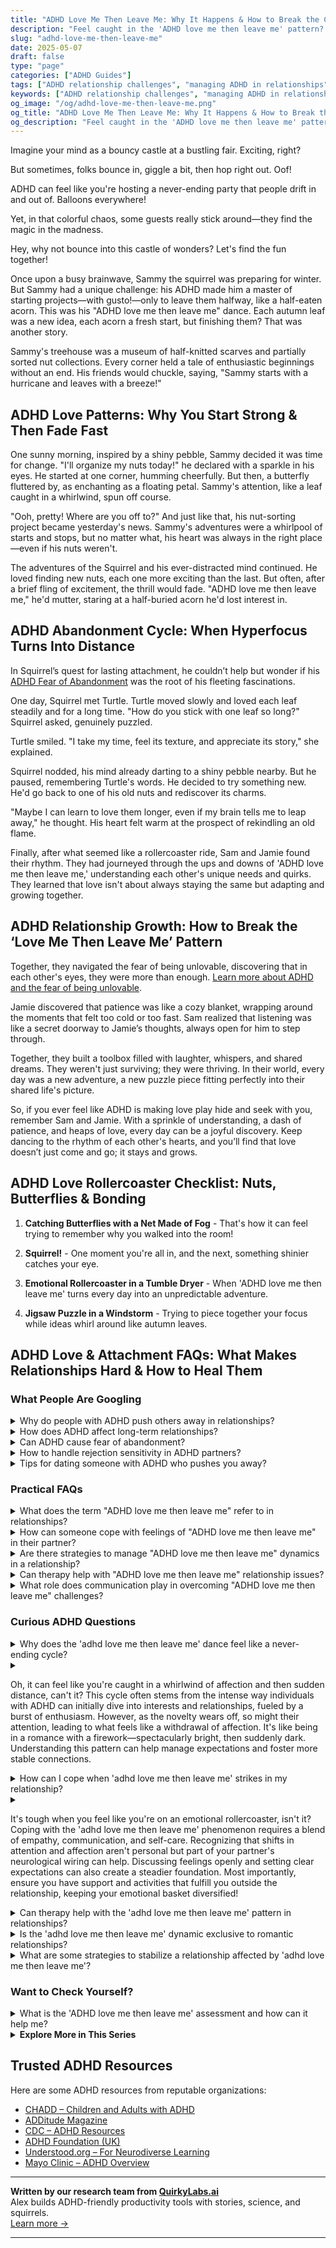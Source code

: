 ```yaml
---
title: "ADHD Love Me Then Leave Me: Why It Happens & How to Break the Cycle"
description: "Feel caught in the 'ADHD love me then leave me' pattern? Learn the emotional drivers behind it and how to build deeper, lasting relationships with more clarity and connection."
slug: "adhd-love-me-then-leave-me"
date: 2025-05-07
draft: false
type: "page"
categories: ["ADHD Guides"]
tags: ["ADHD relationship challenges", "managing ADHD in relationships", "ADHD emotional themes", "ADHD love dynamics", "understanding ADHD partners", "ADHD commitment issues", "ADHD emotional regulation"]
keywords: ["ADHD relationship challenges", "managing ADHD in relationships", "ADHD emotional themes", "ADHD love dynamics", "understanding ADHD partners", "ADHD commitment issues", "ADHD emotional regulation"]
og_image: "/og/adhd-love-me-then-leave-me.png"
og_title: "ADHD Love Me Then Leave Me: Why It Happens & How to Break the Cycle"
og_description: "Feel caught in the 'ADHD love me then leave me' pattern? Learn the emotional drivers behind it and how to build deeper, lasting relationships with more clarity and connection."
---
```


Imagine your mind as a bouncy castle at a bustling fair. Exciting, right?

But sometimes, folks bounce in, giggle a bit, then hop right out. Oof!

ADHD can feel like you're hosting a never-ending party that people drift in and out of. Balloons everywhere!

Yet, in that colorful chaos, some guests really stick around—they find the magic in the madness.

Hey, why not bounce into this castle of wonders? Let's find the fun together!

Once upon a busy brainwave, Sammy the squirrel was preparing for winter. But Sammy had a unique challenge: his ADHD made him a master of starting projects—with gusto!—only to leave them halfway, like a half-eaten acorn. This was his "ADHD love me then leave me" dance. Each autumn leaf was a new idea, each acorn a fresh start, but finishing them? That was another story.

Sammy's treehouse was a museum of half-knitted scarves and partially sorted nut collections. Every corner held a tale of enthusiastic beginnings without an end. His friends would chuckle, saying, "Sammy starts with a hurricane and leaves with a breeze!"

## ADHD Love Patterns: Why You Start Strong & Then Fade Fast

One sunny morning, inspired by a shiny pebble, Sammy decided it was time for change. "I'll organize my nuts today!" he declared with a sparkle in his eyes. He started at one corner, humming cheerfully. But then, a butterfly fluttered by, as enchanting as a floating petal. Sammy's attention, like a leaf caught in a whirlwind, spun off course.

"Ooh, pretty! Where are you off to?" And just like that, his nut-sorting project became yesterday's news. Sammy's adventures were a whirlpool of starts and stops, but no matter what, his heart was always in the right place—even if his nuts weren't.

The adventures of the Squirrel and his ever-distracted mind continued. He loved finding new nuts, each one more exciting than the last. But often, after a brief fling of excitement, the thrill would fade. "ADHD love me then leave me," he'd mutter, staring at a half-buried acorn he'd lost interest in.

## ADHD Abandonment Cycle: When Hyperfocus Turns Into Distance

In Squirrel’s quest for lasting attachment, he couldn’t help but wonder if his [ADHD Fear of Abandonment](/pages/adhd-fear-of-abandonment/) was the root of his fleeting fascinations.

One day, Squirrel met Turtle. Turtle moved slowly and loved each leaf steadily and for a long time. "How do you stick with one leaf so long?" Squirrel asked, genuinely puzzled.

Turtle smiled. "I take my time, feel its texture, and appreciate its story," she explained.

Squirrel nodded, his mind already darting to a shiny pebble nearby. But he paused, remembering Turtle's words. He decided to try something new. He'd go back to one of his old nuts and rediscover its charms.

"Maybe I can learn to love them longer, even if my brain tells me to leap away," he thought. His heart felt warm at the prospect of rekindling an old flame.

Finally, after what seemed like a rollercoaster ride, Sam and Jamie found their rhythm. They had journeyed through the ups and downs of 'ADHD love me then leave me,' understanding each other's unique needs and quirks. They learned that love isn't about always staying the same but adapting and growing together.

## ADHD Relationship Growth: How to Break the ‘Love Me Then Leave Me’ Pattern

Together, they navigated the fear of being unlovable, discovering that in each other's eyes, they were more than enough. [Learn more about ADHD and the fear of being unlovable](/pages/adhd-fear-being-unlovable/).

Jamie discovered that patience was like a cozy blanket, wrapping around the moments that felt too cold or too fast. Sam realized that listening was like a secret doorway to Jamie’s thoughts, always open for him to step through.

Together, they built a toolbox filled with laughter, whispers, and shared dreams. They weren't just surviving; they were thriving. In their world, every day was a new adventure, a new puzzle piece fitting perfectly into their shared life's picture.

So, if you ever feel like ADHD is making love play hide and seek with you, remember Sam and Jamie. With a sprinkle of understanding, a dash of patience, and heaps of love, every day can be a joyful discovery. Keep dancing to the rhythm of each other's hearts, and you’ll find that love doesn’t just come and go; it stays and grows.

## ADHD Love Rollercoaster Checklist: Nuts, Butterflies & Bonding

1. **Catching Butterflies with a Net Made of Fog** - That's how it can feel trying to remember why you walked into the room!

2. **Squirrel!** - One moment you're all in, and the next, something shinier catches your eye.

3. **Emotional Rollercoaster in a Tumble Dryer** - When 'ADHD love me then leave me' turns every day into an unpredictable adventure.

4. **Jigsaw Puzzle in a Windstorm** - Trying to piece together your focus while ideas whirl around like autumn leaves.

## ADHD Love & Attachment FAQs: What Makes Relationships Hard & How to Heal Them

### What People Are Googling

<details><summary>Why do people with ADHD push others away in relationships?</summary><p>It's quite common for individuals with ADHD to sometimes push others away in relationships, and this usually stems from a mix of emotional and communication factors. People with ADHD often experience intense emotions and might withdraw as a way to manage feelings of overwhelm or fear of being misunderstood. Additionally, the fear of rejection or past experiences of not being accepted for who they truly are can lead them to preemptively pull back from relationships. It's important to remember that this behavior is not a reflection of their feelings towards others, but more about protecting their emotional space.</p></details>
<details><summary>How does ADHD affect long-term relationships?</summary><p>ADHD can bring unique flavors to long-term relationships, both challenging and enriching. It might mean navigating more spontaneous adventures together but also grappling with forgetfulness or uneven energy levels. Communication becomes key, where partners learn to express their needs and understand each other's unique perspectives. By embracing these differences and working through them with patience and love, relationships can grow deeper and more resilient.</p></details>
<details><summary>Can ADHD cause fear of abandonment?</summary><p>Absolutely, feeling a fear of abandonment can be quite common among individuals with ADHD. This may stem from experiencing misunderstandings or challenges in relationships due to ADHD symptoms, such as forgetfulness or difficulty maintaining attention. It's important to remember that you're not alone in these feelings. Building strong communication skills and understanding your own worth can significantly help in managing these fears.</p></details>
<details><summary>How to handle rejection sensitivity in ADHD partners?</summary><p>Handling rejection sensitivity in ADHD partners can feel like a delicate dance, but with warmth and understanding, it's much more manageable. Start by maintaining open and gentle communication, where you express support and validate their feelings. It's also helpful to establish clear and compassionate reminders that rejection or criticism isn't always personal and can be a growth opportunity. Above all, ensure that your partner feels loved and secure, knowing that you're a steady source of support as they navigate their feelings.</p></details>
<details><summary>Tips for dating someone with ADHD who pushes you away?</summary><p>Navigating a relationship where someone occasionally pushes you away can feel confusing, but understanding the roots of this behavior, especially in someone with ADHD, can really help. It’s important to recognize that this pushing away might sometimes be a coping mechanism during overwhelming times, rather than a reflection of their feelings towards the relationship. Patience and open, gentle communication are key. Try setting aside some quiet time to talk about each other's needs and how you can support each other, ensuring both of you feel heard and valued.</p></details>



### Practical FAQs

<details><summary>What does the term "ADHD love me then leave me" refer to in relationships?</summary><p>The term "ADHD love me then leave me" refers to a pattern seen in some relationships involving individuals with ADHD. It captures how people with ADHD might initially be very excited, attentive, and passionate at the start of a relationship, showcasing a strong interest and affection. However, as the novelty wears off and the routine sets in, they might struggle to maintain the same level of intensity and engagement. This isn't a reflection of their feelings changing but rather the challenges with sustaining attention and novelty over time. It's important to communicate openly about these dynamics and work together on strategies that can help maintain a strong, supportive relationship.</p></details>
<details><summary>How can someone cope with feelings of "ADHD love me then leave me" in their partner?</summary><p>Feeling like your partner is hot and cold can indeed be disheartening, especially when you're managing ADHD. It's important to openly communicate your feelings with your partner. Let them know how their behavior affects you and discuss ways they might provide more consistent support and affection. Remember, setting aside regular times for such heart-to-hearts can not only bring clarity but also strengthen your bond. It's all about nurturing understanding and teamwork in your relationship!</p></details>
<details><summary>Are there strategies to manage "ADHD love me then leave me" dynamics in a relationship?</summary><p>Absolutely, managing the "love me then leave me" dynamics in a relationship when you have ADHD can definitely be approached with thoughtful strategies. First, open communication is key—sharing your feelings and experiences with ADHD can help your partner understand your unique needs and responses. Setting up regular check-ins can also be incredibly helpful to continually address and adjust to each other's needs and expectations in the relationship. Lastly, consider working together on understanding and navigating ADHD traits, perhaps even with a coach or therapist, to build a stronger foundation and mutual empathy. This approach can truly enrich the connection between you and your partner.</p></details>
<details><summary>Can therapy help with "ADHD love me then leave me" relationship issues?</summary><p>Absolutely, therapy can be a wonderful resource for exploring and managing the "love me then leave me" patterns you might be experiencing in relationships. A therapist, especially one familiar with ADHD, can help you understand the dynamics at play, including impulsivity and emotional regulation that might affect your relationships. They can offer strategies to help build stronger, more stable connections and work with you to explore any underlying issues contributing to these patterns. It’s a supportive space to learn and grow, ensuring you feel more secure in your relationships.</p></details>
<details><summary>What role does communication play in overcoming "ADHD love me then leave me" challenges?</summary><p>Communication plays a crucial role in navigating the "ADHD love me then leave me" challenges, which often arise from misunderstandings and mismatched expectations in relationships. Open and honest dialogue helps both partners express their feelings, needs, and concerns more clearly, reducing the risk of assumptions and misunderstandings. By establishing a habit of regular check-ins and empathetic listening, partners can better support each other's unique needs, including those related to ADHD. This fosters a deeper understanding and appreciation, strengthening the bond between partners and helping to sustain the relationship over time.</p></details>



### Curious ADHD Questions

<details><summary>Why does the 'adhd love me then leave me' dance feel like a never-ending cycle?</summary><p>Ah, that feeling can be really tough, can't it? It often feels like a never-ending cycle because many with ADHD experience intense emotions and can become very enthusiastic about relationships at the start. This initial burst of excitement, often called "hyperfocus," can make the beginning of a relationship feel incredibly special. However, as the novelty wears off and routine sets in, maintaining that same level of intensity can be challenging, which might lead to feelings of discontent or restlessness. Remember, understanding these patterns is a big step towards managing them, and with strategies and communication, it’s possible to find more balance.</p></details>
<details><summary><p>Oh, it can feel like you're caught in a whirlwind of affection and then sudden distance, can't it? This cycle often stems from the intense way individuals with ADHD can initially dive into interests and relationships, fueled by a burst of enthusiasm. However, as the novelty wears off, so might their attention, leading to what feels like a withdrawal of affection. It's like being in a romance with a firework—spectacularly bright, then suddenly dark. Understanding this pattern can help manage expectations and foster more stable connections.</p></summary><p>Absolutely, it can certainly feel like a rollercoaster at times! Individuals with ADHD often experience what's called "hyperfocus," where they can become deeply engrossed in new interests or relationships, making everything feel incredibly intense and exciting at first. As time passes and the newness fades, their focus might shift, and this change can feel like they're pulling away. Recognizing this pattern is a great first step in fostering understanding and patience in relationships, helping both parties navigate the shifts more smoothly.</p></details>
<details><summary>How can I cope when 'adhd love me then leave me' strikes in my relationship?</summary><p>When the "ADHD love me then leave me" feeling creeps into your relationship, it can feel quite disheartening, but remember, you're not alone in this experience. One comforting approach is to communicate openly with your partner about how ADHD affects your emotions and perceptions, including fears of inconsistency or withdrawal. Establishing regular check-ins can help both of you understand and navigate the emotional ups and downs together. Lastly, consider involving a therapist or counselor who specializes in ADHD to provide strategies and support tailored to your relationship's unique needs.</p></details>
<details><summary><p>It's tough when you feel like you're on an emotional rollercoaster, isn't it? Coping with the 'adhd love me then leave me' phenomenon requires a blend of empathy, communication, and self-care. Recognizing that shifts in attention and affection aren't personal but part of your partner's neurological wiring can help. Discussing feelings openly and setting clear expectations can also create a steadier foundation. Most importantly, ensure you have support and activities that fulfill you outside the relationship, keeping your emotional basket diversified!</p></summary><p>Absolutely, navigating the emotional ups and downs of a relationship where ADHD plays a role can indeed feel like a rollercoaster at times. It's wonderful that you're looking at this with a lens of empathy and understanding. Open communication about your feelings and setting clear expectations with your partner can definitely help in building a more secure connection. And it’s just as important to nurture your own well-being and maintain a network of support and interests outside of your relationship. This approach not only enriches your own life but also brings a healthy balance to your partnership.</p></details>
<details><summary>Can therapy help with the 'adhd love me then leave me' pattern in relationships?</summary><p>Absolutely, therapy can be a wonderful resource for exploring and managing relationship patterns, including the "love me then leave me" cycle that some people with ADHD experience. A therapist, especially one familiar with ADHD, can help you understand the dynamics at play, including impulsivity and emotional regulation, which might be influencing your relationship experiences. Together, you can work on strategies for communication, managing emotions, and setting healthy boundaries, which are crucial for maintaining lasting relationships. It’s like having a guide by your side as you navigate through the complexities of relationships, helping you build the connections you deserve.</p></details>
<details><summary>Is the 'adhd love me then leave me' dynamic exclusive to romantic relationships?</summary><p>Absolutely not! The feeling of being intensely valued and then seemingly forgotten can show up in various types of relationships, not just romantic ones. Friendships, family connections, and even workplace relationships can sometimes reflect this dynamic, especially when ADHD is in the mix. Understanding that this pattern often stems from differences in communication and attention can help build more empathy and stronger, more resilient connections across all areas of life.</p></details>
<details><summary>What are some strategies to stabilize a relationship affected by 'adhd love me then leave me'?</summary><p>Navigating a relationship where ADHD plays a role can indeed bring unique challenges, but also lots of opportunities for growth and understanding. One helpful strategy is open and honest communication—taking time to discuss each partner's needs and how ADHD might be influencing behaviors, without judgment. It's also beneficial to establish routines together, which can provide a sense of stability and predictability that both partners can rely on. Additionally, seeking guidance from a therapist or an ADHD coach can offer tailored strategies and understanding, helping both partners to navigate the complexities of ADHD in a loving, supportive way.</p></details>



### Want to Check Yourself?

<details><summary>What is the 'ADHD love me then leave me' assessment and how can it help me?</summary><p>The "ADHD love me then leave me" assessment isn't a formal test but rather a phrase that some people use to describe a pattern where someone with ADHD feels intensely drawn to new relationships or projects but may struggle to maintain interest over time. Understanding this pattern is more about self-reflection than a specific diagnostic tool. By recognizing this tendency in yourself, you can explore strategies to maintain engagement and deepen commitment, whether in personal relationships or projects. This awareness can be incredibly helpful in managing expectations and building lasting, meaningful connections.</p></details>

<script type="application/ld+json">
{
  "@context": "https://schema.org",
  "@type": "FAQPage",
  "mainEntity": [
    {
      "@type": "Question",
      "name": "Why do people with ADHD push others away in relationships?",
      "acceptedAnswer": {
        "@type": "Answer",
        "text": "It's quite common for individuals with ADHD to sometimes push others away in relationships, and this usually stems from a mix of emotional and communication factors. People with ADHD often experience intense emotions and might withdraw as a way to manage feelings of overwhelm or fear of being misunderstood. Additionally, the fear of rejection or past experiences of not being accepted for who they truly are can lead them to preemptively pull back from relationships. It's important to remember that this behavior is not a reflection of their feelings towards others, but more about protecting their emotional space."
      }
    },
    {
      "@type": "Question",
      "name": "How does ADHD affect long-term relationships?",
      "acceptedAnswer": {
        "@type": "Answer",
        "text": "ADHD can bring unique flavors to long-term relationships, both challenging and enriching. It might mean navigating more spontaneous adventures together but also grappling with forgetfulness or uneven energy levels. Communication becomes key, where partners learn to express their needs and understand each other's unique perspectives. By embracing these differences and working through them with patience and love, relationships can grow deeper and more resilient."
      }
    },
    {
      "@type": "Question",
      "name": "Can ADHD cause fear of abandonment?",
      "acceptedAnswer": {
        "@type": "Answer",
        "text": "Absolutely, feeling a fear of abandonment can be quite common among individuals with ADHD. This may stem from experiencing misunderstandings or challenges in relationships due to ADHD symptoms, such as forgetfulness or difficulty maintaining attention. It's important to remember that you're not alone in these feelings. Building strong communication skills and understanding your own worth can significantly help in managing these fears."
      }
    },
    {
      "@type": "Question",
      "name": "How to handle rejection sensitivity in ADHD partners?",
      "acceptedAnswer": {
        "@type": "Answer",
        "text": "Handling rejection sensitivity in ADHD partners can feel like a delicate dance, but with warmth and understanding, it's much more manageable. Start by maintaining open and gentle communication, where you express support and validate their feelings. It's also helpful to establish clear and compassionate reminders that rejection or criticism isn't always personal and can be a growth opportunity. Above all, ensure that your partner feels loved and secure, knowing that you're a steady source of support as they navigate their feelings."
      }
    },
    {
      "@type": "Question",
      "name": "Tips for dating someone with ADHD who pushes you away?",
      "acceptedAnswer": {
        "@type": "Answer",
        "text": "Navigating a relationship where someone occasionally pushes you away can feel confusing, but understanding the roots of this behavior, especially in someone with ADHD, can really help. It\u2019s important to recognize that this pushing away might sometimes be a coping mechanism during overwhelming times, rather than a reflection of their feelings towards the relationship. Patience and open, gentle communication are key. Try setting aside some quiet time to talk about each other's needs and how you can support each other, ensuring both of you feel heard and valued."
      }
    }
  ]
}
</script>
<script type="application/ld+json">
{
  "@context": "https://schema.org",
  "@type": "Article",
  "author": {
    "@type": "Person",
    "name": "QuirkyLabs",
    "url": "https://quirkylabs.ai/about"
  },
  "headline": "adhd love me then leave me: \"Unravel ADHD Love: Why They Adore & Vanish!\"",
  "mainEntityOfPage": "https://blog.quirkylabs.ai/pages/adhd-love-me-then-leave-me/",
  "datePublished": "2025-05-07"
}
</script>
<script type="application/ld+json">
{
  "@context": "https://schema.org",
  "@type": "BreadcrumbList",
  "itemListElement": [
    {
      "@type": "ListItem",
      "position": 1,
      "name": "Home",
      "item": "https://quirkylabs.ai/"
    },
    {
      "@type": "ListItem",
      "position": 2,
      "name": "Blog",
      "item": "https://blog.quirkylabs.ai/"
    },
    {
      "@type": "ListItem",
      "position": 3,
      "name": "adhd love me then leave me: \"Unravel ADHD Love: Why They Adore & Vanish!\"",
      "item": "https://blog.quirkylabs.ai/pages/adhd-love-me-then-leave-me/"
    }
  ]
}
</script>

<details>
<summary><strong>Explore More in This Series</strong></summary>

- [Adhd Anxious Attachment](/pages/adhd-anxious-attachment/)
- [Adhd I Scare People Away](/pages/adhd-i-scare-people-away/)
- [Adhd Too Emotional](/pages/adhd-too-emotional/)
- [Adhd Want Love But Hide](/pages/adhd-want-love-but-hide/)
- [Adhd Breakups And Blame](/pages/adhd-breakups-and-blame/)
- [Adhd Fear Being Unlovable](/pages/adhd-fear-being-unlovable/)
- [Adhd Fear Of Rejection](/pages/adhd-fear-of-rejection/)
- [Adhd Why Cant I Love Myself](/pages/adhd-self-love-struggles/)
</details>



## Trusted ADHD Resources

Here are some ADHD resources from reputable organizations:

- [CHADD – Children and Adults with ADHD](https://chadd.org)
- [ADDitude Magazine](https://www.additudemag.com)
- [CDC – ADHD Resources](https://www.cdc.gov/ncbddd/adhd)
- [ADHD Foundation (UK)](https://www.adhdfoundation.org.uk)
- [Understood.org – For Neurodiverse Learning](https://www.understood.org)
- [Mayo Clinic – ADHD Overview](https://www.mayoclinic.org/diseases-conditions/adhd)


---

**Written by our research team from [QuirkyLabs.ai](https://quirkylabs.ai)**  
Alex builds ADHD-friendly productivity tools with stories, science, and squirrels.  
[Learn more →](https://quirkylabs.ai)

---
